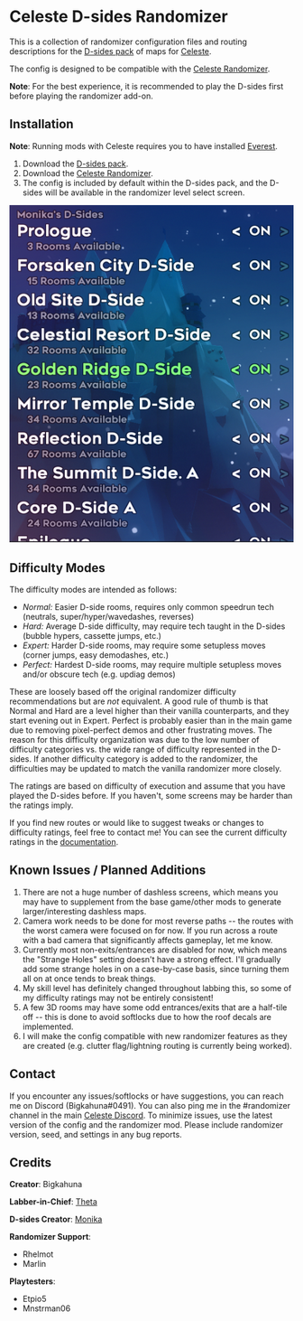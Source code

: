 Celeste D-sides Randomizer
==========================

This is a collection of randomizer configuration files and routing descriptions for the [D-sides pack](https://gamebanana.com/maps/202524) of maps for [Celeste](http://www.celestegame.com/). 

The config is designed to be compatible with the [Celeste Randomizer](https://github.com/rhelmot/CelesteRandomizer).

**Note**: For the best experience, it is recommended to play the D-sides first before playing the randomizer add-on.


Installation
------------
**Note**: Running mods with Celeste requires you to have installed [Everest](https://everestapi.github.io/).

1. Download the [D-sides pack](https://gamebanana.com/maps/202524).
2. Download the [Celeste Randomizer](https://gamebanana.com/tools/6848).
3. The config is included by default within the D-sides pack, and the D-sides will be available in the randomizer level select screen.

![level select](docs/img/level_select.PNG)


Difficulty Modes
----------------

The difficulty modes are intended as follows:

- *Normal:* Easier D-side rooms, requires only common speedrun tech (neutrals, super/hyper/wavedashes, reverses)
- *Hard:* Average D-side difficulty, may require tech taught in the D-sides (bubble hypers, cassette jumps, etc.)
- *Expert:* Harder D-side rooms, may require some setupless moves (corner jumps, easy demodashes, etc.)
- *Perfect:* Hardest D-side rooms, may require multiple setupless moves and/or obscure tech (e.g. updiag demos)

These are loosely based off the original randomizer difficulty recommendations but are *not* equivalent. A good rule of thumb is that Normal and Hard are a level higher than their vanilla counterparts, and they start evening out in Expert. Perfect is probably easier than in the main game due to removing pixel-perfect demos and other frustrating moves. The reason for this difficulty organization was due to the low number of difficulty categories vs. the wide range of difficulty represented in the D-sides. If another difficulty category is added to the randomizer, the difficulties may be updated to match the vanilla randomizer more closely.

The ratings are based on difficulty of execution and assume that you have played the D-sides before. If you haven't, some screens may be harder than the ratings imply.

If you find new routes or would like to suggest tweaks or changes to difficulty ratings, feel free to contact me! You can see the current difficulty ratings in the [documentation](docs/routing).


Known Issues / Planned Additions
--------------------------------
1. There are not a huge number of dashless screens, which means you may have to supplement from the base game/other mods to generate larger/interesting dashless maps.
2. Camera work needs to be done for most reverse paths -- the routes with the worst camera were focused on for now. If you run across a route with a bad camera that significantly affects gameplay, let me know.
3. Currently most non-exits/entrances are disabled for now, which means the "Strange Holes" setting doesn't have a strong effect. I'll gradually add some strange holes in on a case-by-case basis, since turning them all on at once tends to break things.
4. My skill level has definitely changed throughout labbing this, so some of my difficulty ratings may not be entirely consistent!
5. A few 3D rooms may have some odd entrances/exits that are a half-tile off -- this is done to avoid softlocks due to how the roof decals are implemented.
6. I will make the config compatible with new randomizer features as they are created (e.g. clutter flag/lightning routing is currently being worked).


Contact
-------

If you encounter any issues/softlocks or have suggestions, you can reach me on Discord (Bigkahuna#0491). You can also ping me in the #randomizer channel in the main [Celeste Discord](https://discord.gg/g8Mw3XH). To minimize issues, use the latest version of the config and the randomizer mod. Please include randomizer version, seed, and settings in any bug reports.


Credits
-------

**Creator**: Bigkahuna

**Labber-in-Chief**: [Theta](https://www.twitch.tv/thetagc)

**D-sides Creator**: [Monika](https://www.twitch.tv/monika523)

**Randomizer Support**:
* Rhelmot
* Marlin

**Playtesters**:
* Etpio5
* Mnstrman06